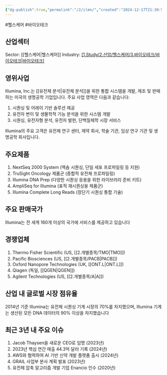 ```yaml
---
{"dg-publish":true,"permalink":"/2/ilmn/","created":"2024-12-17T21:30:59.242+09:00","updated":"2025-07-29T21:37:04.756+09:00"}
---
```


#헬스케어 #바이오테크 

## 산업섹터

Sector: [[헬스케어\|헬스케어]]
Industry: [[1.Study/2.산업/헬스케어/3.바이오테크/바이오테크\|바이오테크]](Biotechnology)

## 영위사업

Illumina, Inc.는 [[유전체 분석\|유전체 분석]]을 위한 통합 시스템을 개발, 제조 및 판매하는 미국의 생명공학 기업입니다. 주요 사업 영역은 다음과 같습니다:

1. 시퀀싱 및 어레이 기반 솔루션 제공
2. 유전자 변이 및 생물학적 기능 분석을 위한 시스템 개발
3. 시퀀싱, 유전자형 분석, 유전자 발현, 단백질체학 시장 서비스

Illumina의 주요 고객은 유전체 연구 센터, 제약 회사, 학술 기관, 임상 연구 기관 및 생명공학 회사입니다.

## 주요제품

1. NextSeq 2000 System (엑솜 시퀀싱, 단일 세포 프로파일링 등 지원)
2. TruSight Oncology 제품군 (종합적 유전체 프로파일링)
3. Illumina DNA Prep (다양한 시퀀싱 응용을 위한 라이브러리 준비 키트)
4. AmpliSeq for Illumina (표적 재시퀀싱용 제품군)
5. Illumina Complete Long Reads (장단기 시퀀싱 통합 기술)

## 주요 판매국가

Illumina는 전 세계 160개 이상의 국가에 서비스를 제공하고 있습니다

## 경쟁업체

1. Thermo Fisher Scientific (US, [[2.개별종목/TMO\|TMO]])
2. Pacific Biosciences (US, [[2.개별종목/PACB\|PACB]])
3. Oxford Nanopore Technologies (UK, [[ONT.L\|ONT.L]])
4. Qiagen (독일, [[QGEN\|QGEN]])
5. Agilent Technologies (US, [[2.개별종목/A\|A]])

## 산업 내 글로벌 시장 점유율

2014년 기준 Illumina는 유전체 시퀀싱 기계 시장의 70%를 차지했으며, Illumina 기계는 생산된 모든 DNA 데이터의 90% 이상을 차지했습니다

## 최근 3년 내 주요 이슈

1. Jacob Thaysen을 새로운 CEO로 임명 (2023년)
2. 2023년 핵심 연간 매출 44.3억 달러 기록 (2024년)
3. AWS와 협력하여 AI 기반 신약 개발 플랫폼 출시 (2024년)
4. GRAIL 사업부 분사 계획 발표 (2023년)
5. 유전체 압축 알고리즘 개발 기업 Enancio 인수 (2020년)